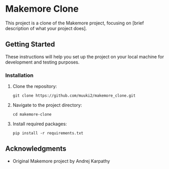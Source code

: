 # Makemore Clone

This project is a clone of the Makemore project, focusing on [brief description of what your project does].

## Getting Started

These instructions will help you set up the project on your local machine for development and testing purposes.

### Installation

1. Clone the repository:
   ```
   git clone https://github.com/muuki2/makemore_clone.git
   ```

2. Navigate to the project directory:
   ```
   cd makemore-clone
   ```

3. Install required packages:
   ```
   pip install -r requirements.txt
   ```


## Acknowledgments

- Original Makemore project by Andrej Karpathy
